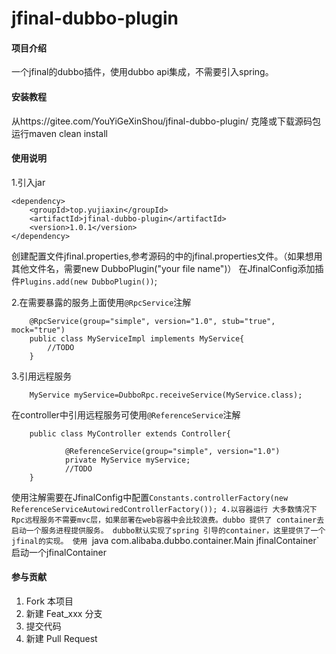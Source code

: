 # jfinal-dubbo-plugin

#### 项目介绍
一个jfinal的dubbo插件，使用dubbo api集成，不需要引入spring。

#### 安装教程

从https://gitee.com/YouYiGeXinShou/jfinal-dubbo-plugin/ 克隆或下载源码包
运行maven clean install

#### 使用说明
1.引入jar
```
<dependency>
	<groupId>top.yujiaxin</groupId>
	<artifactId>jfinal-dubbo-plugin</artifactId>
	<version>1.0.1</version>
</dependency>
```
创建配置文件jfinal.properties,参考源码的中的jfinal.properties文件。（如果想用其他文件名，需要new DubboPlugin("your file name")）
在JfinalConfig添加插件`Plugins.add(new DubboPlugin())`;

2.在需要暴露的服务上面使用`@RpcService`注解
```
    @RpcService(group="simple", version="1.0", stub="true", mock="true")
    public class MyServiceImpl implements MyService{
        //TODO 
    }

```
3.引用远程服务
```
    MyService myService=DubboRpc.receiveService(MyService.class);
```
在controller中引用远程服务可使用`@ReferenceService`注解
```
    public class MyController extends Controller{
        
            @ReferenceService(group="simple", version="1.0")
            private MyService myService;
            //TODO
    }
```
使用注解需要在JfinalConfig中配置`Constants.controllerFactory(new ReferenceServiceAutowiredControllerFactory());
4.以容器运行
大多数情况下Rpc远程服务不需要mvc层，如果部署在web容器中会比较浪费。dubbo 提供了 container去启动一个服务进程提供服务。
dubbo默认实现了spring 引导的container，这里提供了一个jfinal的实现。
使用 `java com.alibaba.dubbo.container.Main jfinalContainer`启动一个jfinalContainer

#### 参与贡献

1. Fork 本项目
2. 新建 Feat_xxx 分支
3. 提交代码
4. 新建 Pull Request

